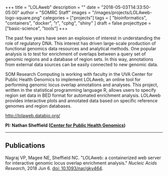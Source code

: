 +++
title = "LOLAweb"
description = ""
date = "2018-05-03T14:33:50-05:00"
author = "SOMRC Staff"
images = "/images/projects/LOLAweb-logo-square.png"
categories = ["projects"]
tags = [
  "bioinformatics",
  "containers",
  "docker",
  "r",
  "cphg",
  "shiny"
]
draft = false
projecttype = ["basic-science", "tools"]
+++

The past few years have seen an explosion of interest in understanding the role of regulatory DNA. This interest has driven large-scale production of functional genomics data resources and analytical methods. One popular analysis is to test for enrichment of overlaps between a query set of genomic regions and a database of region sets. In this way, annotations from external data sources can be easily connected to new genomic data.

SOM Research Computing is working with faculty in the UVA Center for Public Health Genomics to implement LOLAweb, an online tool for performing genomic locus overlap annotations and analyses. This project, written in the statistical programming language R, allows users to specify region set data in BED format for automated enrichment analysis. LOLAweb provides interactive plots and annotated data based on specific reference genomes and region databases. 

<http://lolaweb.databio.org/>

**PI: Nathan Sheffield ([Center for Public Health Genomics](https://med.virginia.edu/cphg/))**

---

## Publications

Nagraj VP, Magee NE, Sheffield NC. "LOLAweb: a containerized web server for
interactive genomic locus overlap enrichment analysis." *Nucleic Acids Research*, 2018
Jun 6. [doi: 10.1093/nar/gky464](https://doi.org/10.1093/nar/gky464).
